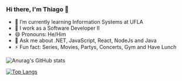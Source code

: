### Hi there, I'm Thiago 👋


- 🌱 I’m currently learning Information Systems at UFLA
- 💼 I work as a Software Developer II
- 😄 Pronouns: He/Him
- 💬 Ask me about .NET, JavaScript, React, NodeJs and Java
- ⚡ Fun fact: Series, Movies, Partys, Concerts, Gym and Have Lunch


![Anurag's GitHub stats](https://github-readme-stats.vercel.app/api?username=thiagoaure&show_icons=true&theme=radical)


[![Top Langs](https://github-readme-stats.vercel.app/api/top-langs/?username=thiagoaure)](https://github.com/anuraghazra/github-readme-stats)

